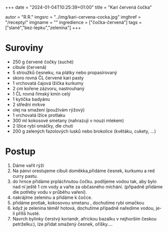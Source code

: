 +++
date = "2024-01-04T10:25:39+01:00"
title = "Kari červená čočka"

autor = "R.R."
imgsrc = "../img/kari-cervena-cocka.jpg"
imghref = "/recepty/"
imgname = ""
ingredience = ["čočka-červená"]
tags = ["slané","bez-lepku","zelenina"]
+++

# Suroviny 
- 250 g červené čočky (suché)
- cibule (červená)
- 5 stroužků česneku, na plátky nebo propasírovaný
- skoro rovná ČL červené kari pasty
- 1 vrchovatá čajová lžička kurkumy
- 2 cm kořene zázvoru, nastrouhaný
- 1 ČL rovná římský kmín celý
- 1 kytička badyánu
- 2 střední mrkve
- olej na smažení (používám rýžový)
- 1 vrchovatá lžíce protlaku
- 300 ml kokosové smetany (nahrazuji v nouzi mlekem)
- 2 lžíce rybí omáčky, dle chuti
- 200 g zelených fazolových lusků nebo brokolice (květáku, cukety, ...)





# Postup
1. Dáme vařit rýži
2. Na pánvi orestujeme cibuli doměkka,přidáme česnek, kurkumu a red curry pastu.
3. do hrnce přidáme prpláchnutou čočku. podlijeme vodou tak, aby bylo nad ní ještě 1 cm vody a vařte za občasného míchání. (případně přidáme dle potřeby vodu v průběhu vaření).
4. nakrájíme zeleninu a přidáme k čočce. 
5. přidáme protlak, kokosovou smetanu , dochutíme rybí omačkou
6. když je zelenina téměř hotová, dochutíme případně naředíme vodou, je-li příliš husté.
7. Navrch bylinky čerstvý koriandr, africkou bazalku v nejhorším českou petrželku:),  lze přidat smažený česnek, oříšky....


<!--
-->
